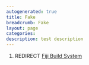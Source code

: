 ```yaml
---
autogenerated: true
title: Fake
breadcrumb: Fake
layout: page
categories: 
description: test description
---
```


1.  REDIRECT [Fiji Build System](Fiji_Build_System )
